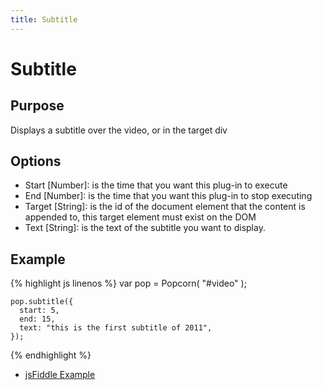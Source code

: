 ```yaml
---
title: Subtitle
---
```

# Subtitle #

## Purpose ##

Displays a subtitle over the video, or in the target div

## Options ##

* Start \[Number\]: is the time that you want this plug-in to execute
* End \[Number\]: is the time that you want this plug-in to stop executing
* Target \[String\]: is the id of the document element that the content is appended to, this target element must exist on the DOM
* Text \[String\]: is the text of the subtitle you want to display.

## Example ##

{% highlight js linenos %}
    var pop = Popcorn( "#video" );

    pop.subtitle({
      start: 5,
      end: 15,
      text: "this is the first subtitle of 2011",
    });
{% endhighlight %}

* [jsFiddle Example](http://jsfiddle.net/popcornjs/p8Kbs/1/)
